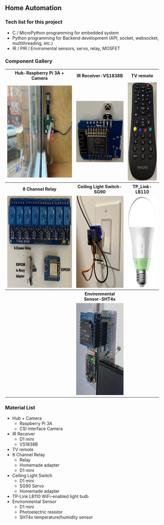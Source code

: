 ## Home Automation
### Tech list for this project
* C / MicroPython programming for embedded system
* Python programming for Backend development (API, socket, websocket, multithreading, etc.)
* IR / PIR / Enviromental sensors, servo, relay, MOSFET
### Component Gallery
<table>
  <tr> 
    <th>Hub-Raspberry Pi 3A + Camera</th> 
    <th>IR Receiver-VS1838B</th> 
    <th> TV remote</th>  
  </tr>
  <tr> 
    <td> <img width="400px" height="300px" src="misc/hub.jpg" /> </td> 
    <td> <img width="240px" height="200px" src="misc/ir_receiver.jpg" /> </td> 
    <td> <img width="120px" height="320px" src="misc/tv_remotre.jpg" /> </td>
  </tr>
  <tr> 
    <th>8 Channel Relay</th> 
    <th> Ceiling Light Switch-SG90</th> 
    <th> TP_Link-LB110 </td> 
  </tr>
  <tr> 
    <td> <img width="450px" height="300px" src="misc/relay_8ch.jpg" /> </td> 
    <td> <img width="240px" height="300px" src="misc/ceiling_light_switch.jpg" /> </td> 
    <td> <img width="150px" height="300px" src="misc/lb110.jpg" </td> 
  </tr>
  <tr>
    <th> </th> 
    <th>Environmental Sensor-SHT4x</th> 
    <th> </th> 
  </tr> 
  <tr> 
    <td> </td> 
    <td> <img width="250px" height="300px" src="misc/sht4x.jpg" /> </td> 
    <td> </td> 
  </tr> 
</table>

### Material List
* Hub + Camera
  * Raspberry Pi 3A
  * CSI interface Camera
* IR Receiver
  * D1 mini
  * VS1838B
* TV remote
* 8 Channel Relay
  * Relay
  * Homemade adapter
  * D1 mini
* Ceiling Light Switch
  * D1 mini
  * SG90 Servo
  * Homemade adapter  
* TP-Link LB110 WiFi-enabled light bulb
* Environmental Sensor
  * D1 mini 
  * Photoelectric resistor
  * SHT4x temperature/humidity sensor  
